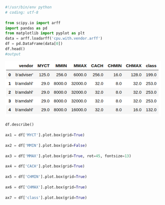 ```python
#!/usr/bin/env python
# coding: utf-8

from scipy.io import arff
import pandas as pd
from matplotlib import pyplot as plt
data = arff.loadarff('cpu.with.vendor.arff')
df = pd.DataFrame(data[0])
df.head()
#output
```
<img src="https://github.com/Askarafshar/DataMining706/blob/master/Assignment1/output/datauploaded.png">

```python
df.describe()

ax1 = df['MYCT'].plot.box(grid=True)

ax2 = df['MMIN'].plot.box(grid=False)

ax3 = df['MMAX'].plot.box(grid=True, rot=45, fontsize=13)

ax4 = df['CACH'].plot.box(grid=True)

ax5 = df['CHMIN'].plot.box(grid=True)

ax6 = df['CHMAX'].plot.box(grid=True)

ax7 = df['class'].plot.box(grid=True)
```
